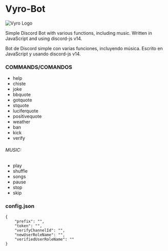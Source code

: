 # Vyro-Bot

![Vyro Logo](https://media.discordapp.net/attachments/1092408398307397732/1092409287835390042/image.png)

Simple Discord Bot with various functions, including music. Written in JavaScript and using discord-js v14.

Bot de Discord simple con varias funciones, incluyendo música. Escrito en JavaScript y usando discord-js v14.

### COMMANDS/COMANDOS
- help 
- chiste 
- joke 
- bbquote 
- gotquote 
- stquote 
- luciferquote 
- positivequote 
- weather 
- ban 
- kick 
- verify

###### MUSIC: 
- play 
- shuffle 
- songs 
- pause 
- stop 
- skip

### config.json
```
{
	"prefix": "",
	"token": "",
	"verifyChannelId": "",
	"newUserRoleName": "",
	"verifiedUserRoleName": ""
}
```
